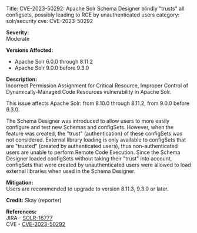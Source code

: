 Title: CVE-2023-50292: Apache Solr Schema Designer blindly "trusts" all configsets, possibly leading to RCE by unauthenticated users
category: solr/security
cve: CVE-2023-50292

**Severity:**  
Moderate

**Versions Affected:**

- Apache Solr 6.0.0 through 8.11.2
- Apache Solr 9.0.0 before 9.3.0

**Description:**  
Incorrect Permission Assignment for Critical Resource, Improper Control of Dynamically-Managed Code Resources vulnerability in Apache Solr.

This issue affects Apache Solr: from 8.10.0 through 8.11.2, from 9.0.0 before 9.3.0.

The Schema Designer was introduced to allow users to more easily configure and test new Schemas and configSets.
However, when the feature was created, the "trust" (authentication) of these configSets was not considered.
External library loading is only available to configSets that are "trusted" (created by authenticated users), thus non-authenticated users are unable to perform Remote Code Execution.
Since the Schema Designer loaded configSets without taking their "trust" into account, configSets that were created by unauthenticated users were allowed to load external libraries when used in the Schema Designer.

**Mitigation:**  
Users are recommended to upgrade to version 8.11.3, 9.3.0 or later.

**Credit:**
Skay (reporter)

**References:**  
JIRA - [SOLR-16777](https://issues.apache.org/jira/browse/SOLR-16777)  
CVE - [CVE-2023-50292](https://nvd.nist.gov/vuln/detail/CVE-2023-50292)
